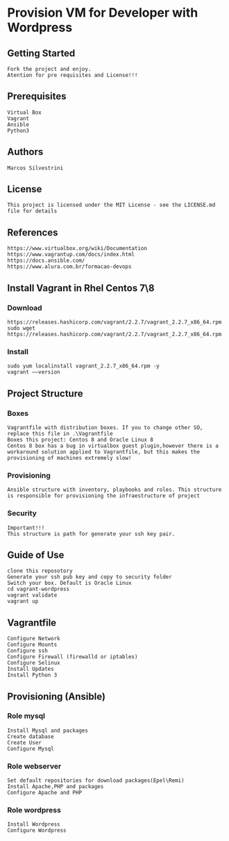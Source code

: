 # Provision VM for Developer with Wordpress

## Getting Started

    Fork the project and enjoy.
    Atention for pre requisites and License!!!

## Prerequisites

    Virtual Box
    Vagrant
    Ansible
    Python3

## Authors

    Marcos Silvestrini

## License

    This project is licensed under the MIT License - see the LICENSE.md file for details

## References

    https://www.virtualbox.org/wiki/Documentation
    https://www.vagrantup.com/docs/index.html
    https://docs.ansible.com/
    https://www.alura.com.br/formacao-devops

## Install Vagrant in Rhel Centos 7\8

### Download

    https://releases.hashicorp.com/vagrant/2.2.7/vagrant_2.2.7_x86_64.rpm
    sudo wget https://releases.hashicorp.com/vagrant/2.2.7/vagrant_2.2.7_x86_64.rpm

### Install

    sudo yum localinstall vagrant_2.2.7_x86_64.rpm -y
    vagrant ––version

## Project Structure

### Boxes

    Vagrantfile with distribution boxes. If you to change other SO, replace this file in .\Vagrantfile
    Boxes this project: Centos 8 and Oracle Linux 8
    Centos 8 box has a bug in virtualbox guest plugin,however there is a workaround solution applied to Vagrantfile, but this makes the provisioning of machines extremely slow!

### Provisioning

    Ansible structure with inventory, playbooks and roles. This structure is responsible for provisioning the infraestructure of project

### Security

    Important!!!
    This structure is path for generate your ssh key pair.

## Guide of Use

    clone this reposotory
    Generate your ssh pub key and copy to security folder
    Switch your box. Default is Oracle Linux
    cd vagrant-wordpress
    vagrant validate
    vagrant up

## Vagrantfile

    Configure Network
    Configure Mounts
    Configure ssh
    Configure Firewall (firewalld or iptables)
    Configure Selinux
    Install Updates
    Install Python 3

## Provisioning (Ansible)

### Role mysql

    Install Mysql and packages
    Create database
    Create User
    Configure Mysql

### Role webserver

    Set default repositories for download packages(Epel\Remi)
    Install Apache,PHP and packages
    Configure Apache and PHP

### Role wordpress

    Install Wordpress
    Configure Wordpress
